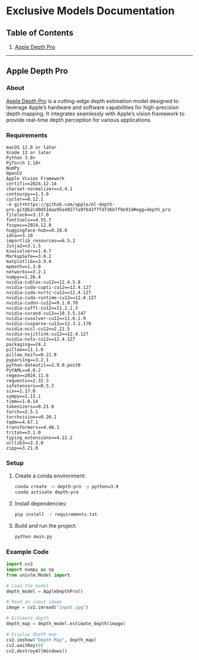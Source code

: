 # Exclusive Models Documentation

## Table of Contents

1. [Apple Depth Pro](#apple-depth-pro)

---

## Apple Depth Pro

### About
[Apple Depth Pro](https://github.com/apple/ml-depth-pro) is a cutting-edge depth estimation model designed to leverage Apple’s hardware and software capabilities for high-precision depth mapping. It integrates seamlessly with Apple’s vision framework to provide real-time depth perception for various applications.

### Requirements
```
macOS 12.0 or later
Xcode 13 or later
Python 3.8+
PyTorch 1.10+
NumPy
OpenCV
Apple Vision Framework
certifi==2024.12.14
charset-normalizer==3.4.1
contourpy==1.3.0
cycler==0.12.1
-e git+https://github.com/apple/ml-depth-pro.git@b2cd0d51daa95e49277a9f642f7fd736b7f9e91d#egg=depth_pro
filelock==3.17.0
fonttools==4.55.7
fsspec==2024.12.0
huggingface-hub==0.28.0
idna==3.10
importlib_resources==6.5.2
Jinja2==3.1.5
kiwisolver==1.4.7
MarkupSafe==3.0.2
matplotlib==3.9.4
mpmath==1.3.0
networkx==3.2.1
numpy==1.26.4
nvidia-cublas-cu12==12.4.5.8
nvidia-cuda-cupti-cu12==12.4.127
nvidia-cuda-nvrtc-cu12==12.4.127
nvidia-cuda-runtime-cu12==12.4.127
nvidia-cudnn-cu12==9.1.0.70
nvidia-cufft-cu12==11.2.1.3
nvidia-curand-cu12==10.3.5.147
nvidia-cusolver-cu12==11.6.1.9
nvidia-cusparse-cu12==12.3.1.170
nvidia-nccl-cu12==2.21.5
nvidia-nvjitlink-cu12==12.4.127
nvidia-nvtx-cu12==12.4.127
packaging==24.2
pillow==11.1.0
pillow_heif==0.21.0
pyparsing==3.2.1
python-dateutil==2.9.0.post0
PyYAML==6.0.2
regex==2024.11.6
requests==2.32.3
safetensors==0.5.2
six==1.17.0
sympy==1.13.1
timm==1.0.14
tokenizers==0.21.0
torch==2.5.1
torchvision==0.20.1
tqdm==4.67.1
transformers==4.48.1
triton==3.1.0
typing_extensions==4.12.2
urllib3==2.3.0
zipp==3.21.0
```
### Setup
1. Create a conda environment:
   ```bash
   conda create -n depth-pro -y python=3.9
   conda activate depth-pro
   ```
2. Install dependencies:
   ```bash
   pip install -r requirements.txt
   ```
3. Build and run the project:
   ```bash
   python main.py
   ```

### Example Code
```python
import cv2
import numpy as np
from univlm.Model import 

# Load the model
depth_model = AppleDepthPro()

# Read an input image
image = cv2.imread("input.jpg")

# Estimate depth
depth_map = depth_model.estimate_depth(image)

# Display depth map
cv2.imshow("Depth Map", depth_map)
cv2.waitKey(0)
cv2.destroyAllWindows()
```

